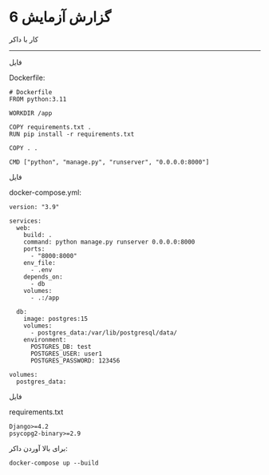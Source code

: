 <h1>گزارش آزمایش 6</h1>

کار با داکر

------------------------------------

فایل 

Dockerfile:

```
# Dockerfile
FROM python:3.11

WORKDIR /app

COPY requirements.txt .
RUN pip install -r requirements.txt

COPY . .

CMD ["python", "manage.py", "runserver", "0.0.0.0:8000"]

```

فایل 

docker-compose.yml:

```
version: "3.9"

services:
  web:
    build: .
    command: python manage.py runserver 0.0.0.0:8000
    ports:
      - "8000:8000"
    env_file:
      - .env
    depends_on:
      - db
    volumes:
      - .:/app

  db:
    image: postgres:15
    volumes:
      - postgres_data:/var/lib/postgresql/data/
    environment:
      POSTGRES_DB: test
      POSTGRES_USER: user1
      POSTGRES_PASSWORD: 123456

volumes:
  postgres_data:

```

فایل 

requirements.txt

```
Django>=4.2
psycopg2-binary>=2.9
```

برای بالا آوردن داکر:

```
docker-compose up --build
```

